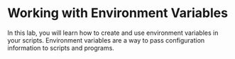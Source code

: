 # Working with Environment Variables

In this lab, you will learn how to create and use environment variables in your scripts. Environment variables are a way to pass configuration information to scripts and programs.

